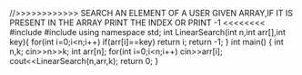 //>>>>>>>>>>>> SEARCH AN ELEMENT OF A USER GIVEN ARRAY,IF IT IS PRESENT IN THE ARRAY PRINT THE INDEX OR PRINT -1 <<<<<<<<
#include <iostream> 
#include<iomanip>
using namespace std;
int LinearSearch(int n,int arr[],int key){
    for(int i=0;i<n;i++)
    if(arr[i]==key)
    return i;
    return -1;
}
int main()
{
    int n,k;
    cin>>n>>k;
    int arr[n];
    for(int i=0;i<n;i++)
    cin>>arr[i];
    cout<<LinearSearch(n,arr,k);
return 0;
}  
